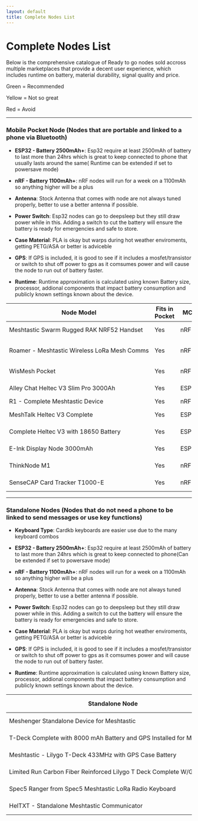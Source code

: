```yaml
---
layout: default
title: Complete Nodes List
---
```


# Complete Nodes List

Below is the comprehensive catalogue of Ready to go nodes sold accross multiple marketplaces that provide a decent user experience, which includes runtime on battery, material durability, signal quality and price.

Green = Recommended

Yellow = Not so great

Red = Avoid

<hr>

### Mobile Pocket Node (Nodes that are portable and linked to a phone via Bluetooth)

- **ESP32 - Battery 2500mAh+**:	Esp32 require at least 2500mAh of battery to last more than 24hrs which is great to keep connected to phone that usually lasts around the same( Runtime can be extended if set to powersave mode)

- **nRF - Battery 1100mAh+**:	nRF nodes will run for a week on a 1100mAh so anything higher will be a plus

- **Antenna**:	Stock Antenna that comes with node are not always tuned properly, better to use a better antenna if possible.

- **Power Switch**:	Esp32 nodes can go to deepsleep but they still draw power while in this. Adding a switch to cut the battery will ensure the battery is ready for emergencies and safe to store.

- **Case Material**: PLA is okay but warps during hot weather enviroments, getting PETG/ASA or better is adviceble

- **GPS**:	If GPS is included, it is good to see if it includes a mosfet/transistor or switch to shut off power to gps as it comsumes power and will cause the node to run out of battery faster.

- **Runtime**: Runtime approximation is calculated using known Battery size, processor, addional components that impact battery consumption and publicly known settings known about the device.

<table>
  <thead>
    <tr>
      <th style="white-space: nowrap;">Node Model</th>
      <th>Fits in Pocket</th>
      <th>MCU</th>
      <th>Display</th>
      <th>Battery</th>
      <th>Antenna</th>
      <th>Case Material</th>
      <th>Power Switch</th>
      <th>GPS</th>
      <th>Sensors</th>
      <th>Buzzer</th>
      <th>Canned Module</th>
      <th>Weatherproof</th>
      <th>Approximate Runtime</th>
      <th>Price</th>
      <th>Link</th>
    </tr>
  </thead>
  <tbody>
    <tr>
      <td style="white-space: nowrap;">Meshtastic Swarm Rugged RAK NRF52 Handset</td>
      <td>Yes</td><!--Fits in Pocket-->
      <td>nRF</td><!--MCU--> 
      <td>None</td><!--Display--> 
      <td style="background-color: green;">2000mAh</td><!--Battery-->
      <td style="background-color: green;">Gizont</td><!--Antenna-->
      <td style="background-color: green;">Injection Mold</td><!--Case Material-->
      <td style="background-color: green;">Yes</td><!--Power Switch-->
      <td style="background-color: yellow; color: black;">GPS/Low Power</td><!--GPS-->
      <td>None</td><!--GPS-->
      <td>None</td><!--Buzzer-->
      <td>None</td><!--Canned Module-->
      <td style="background-color: green;">Yes</td><!--Weatherproof-->
      <td>64Hrs</td><!--Approximate Runtime-->
      <td>$149.99+</td><!--Price-->
      <td><a href="https://www.etsy.com/listing/1599932153/meshtastic-swarm-rugged-rak-nrf52">Link</a></td><!--Link-->
    </tr>
    <tr>
      <td style="white-space: nowrap;">Roamer - Meshtastic Wireless LoRa Mesh Comms</td>
      <td>Yes</td><!--Fits in Pocket-->
      <td>nRF</td><!--MCU--> 
      <td>OLED 0.96"</td><!--Display--> 
      <td style="background-color: green;">2000mAh</td><!--Battery-->
      <td style="background-color: green;">2.5 dBi</td><!--Antenna-->
      <td style="background-color: green;">Nylon (3201PA-F)</td><!--Case Material-->
      <td>None</td><!--Power Switch-->
      <td style="background-color: yellow; color: black;">GPS/Low Power</td><!--GPS-->
      <td>None</td><!--Sensors-->
      <td style="background-color: green;">Yes</td><!--Buzzer-->
      <td style="background-color: green;">Rotary Encoder</td><!--Canned Module-->
      <td style="background-color: green;">Yes</td><!--Weatherproof-->
      <td>170Hrs</td><!--Approximate Runtime-->
      <td>$129.00</td><!--Price-->
      <td><a href="https://www.tindie.com/products/embeddedarts/roamer-meshtastic-wireless-lora-mesh-comms/">Link</a></td><!--Link-->
    </tr>
    <tr>
      <td style="white-space: nowrap;">WisMesh Pocket</td>
      <td>Yes</td><!--Fits in Pocket-->
      <td>nRF</td><!--MCU-->
      <td>OLED 0.96"</td><!--Display--> 
      <td style="background-color: green;">3200 mAh</td><!--Battery-->
      <td style="background-color: yellow; color: black;">Stock</td><!--Antenna-->
      <td style="background-color: green; color: black;">ASA</td><!--Case Material-->
      <td style="background-color: green;">Yes</td><!--Power Switch-->
      <td style="background-color: yellow; color: black;">GPS/Low Power</td><!--GPS-->
      <td>None</td><!--Sensors-->
      <td>None</td><!--Buzzer-->
      <td>None</td><!--Canned Module-->
      <td>No</td><!--Weatherproof-->
      <td>96Hrs</td><!--Weatherproof-->
      <td>$89.97</td><!--Price-->
      <td><a href="https://store.rokland.com/products/wismesh-pocket">Link</a></td><!--Link-->
    </tr>
    <tr>
      <td style="white-space: nowrap;">Alley Chat Heltec V3 Slim Pro 3000Ah</td>
      <td>Yes</td><!--Fits in Pocket-->
      <td>ESP32</td><!--MCU-->
      <td>OLED 0.96"</td><!--Display--> 
      <td style="background-color: green;">3000mAh</td><!--Case Material-->
      <td style="background-color: green;">Gizont</td><!--Case Material-->
      <td style="background-color: yellow; color: black;">PLA+</td><!--Case Material-->
      <td style="background-color: yellow; color: black;">None</td><!--Power Switch-->
      <td>None</td><!--GPS-->
      <td>None</td><!--Sensors-->
      <td>None</td><!--Buzzer-->
      <td>None</td><!--Canned Module-->
      <td>No</td><!--Weatherproof-->
      <td>30Hrs</td><!--Approximate Runtime-->
      <td>$79.99</td><!--Price-->
      <td><a href="https://www.etsy.com/listing/1733573998/heltec-v3-complete-running-meshtastic">Link</a></td><!--Link-->
    </tr>
    <tr>
      <td style="white-space: nowrap;">R1 - Complete Meshtastic Device</td>
      <td>Yes</td><!--Fits in Pocket-->
      <td>nRF</td><!--MCU-->
      <td>None</td><!--Display--> 
      <td style="background-color: green;">1800mAh</td><!--Battery-->
      <td style="background-color: yellow; color: black;">Stock</td><!--Antenna-->
      <td style="background-color: yellow; color: black;">PLA CF</td><!--Case Material-->
      <td>None</td><!--Power Switch-->
      <td>None</td><!--GPS-->
      <td>None</td><!--Sensors-->
      <td>None</td><!--Buzzer-->
      <td>None</td><!--Canned Module-->
      <td>No</td><!--Weatherproof-->
      <td>300Hrs</td><!--Approximate Runtime-->
      <td>$79.00</td><!--Approximate Runtime-->
      <td><a href="https://www.etsy.com/listing/1801743857/r1-complete-meshtastic-device-powered-by">Link</a></td><!--Link-->
    </tr>
    <tr>
      <td style="white-space: nowrap;">MeshTalk Heltec V3 Complete</td>
      <td>Yes</td><!--Fits in Pocket-->
      <td>ESP32</td><!--MCU-->
      <td>OLED 0.96"</td><!--Display--> 
      <td style="background-color: green;">3000mAh</td><!--Battery-->
      <td style="background-color: green;">5dBi</td><!--Antenna-->
      <td style="background-color: green;">PETG</td><!--Case Material-->
      <td style="background-color: yellow; color: black;">None</td><!--Power Switch-->
      <td>None</td><!--GPS-->
      <td>None</td><!--Sensors-->
      <td>None</td><!--Buzzer-->
      <td>None</td><!--Canned Module-->
      <td>No</td><!--Weatherproof-->
      <td>30Hrs</td><!--Approximate Runtime-->
      <td>$77.39</td><!--Approximate Runtime-->
      <td><a href="https://www.etsy.com/listing/1756582234/meshtalk-heltec-v3-complete-device">Link</a></td><!--Link-->
    </tr>    
    <tr>
      <td style="white-space: nowrap;">Complete Heltec V3 with 18650 Battery</td>
      <td>Yes</td><!--Fits in Pocket-->
      <td>ESP32</td><!--MCU-->
      <td>OLED 0.96"</td><!--Display--> 
      <td style="background-color: green;">3000mAh</td><!--Battery-->
      <td style="background-color: green;">Gizont</td><!--Antenna-->
      <td style="background-color: green;">PETG</td><!--Case Material-->
      <td style="background-color: yellow; color: black;">None</td><!--Power Switch-->
      <td>None</td><!--GPS-->
      <td>None</td><!--Sensors-->
      <td>None</td><!--Buzzer-->
      <td>None</td><!--Canned Module-->
      <td>No</td><!--Weatherproof-->
      <td>30Hrs</td><!--Approximate Runtime-->
      <td>$60.00</td><!--Price-->
      <td><a href="https://www.etsy.com/listing/1726331968/complete-heltec-v3-device-running">Link</a></td><!--Link-->
    </tr>
    <tr>
      <td style="white-space: nowrap;">E-Ink Display Node 3000mAh</td>
      <td>Yes</td><!--Fits in Pocket-->
      <td>ESP32</td><!--MCU-->
      <td>E-Ink 2.13"</td><!--Display--> 
      <td style="background-color: green;">3000mAh</td><!--Battery-->
      <td style="background-color: yellow; color: black;">Stock</td><!--Antenna-->
      <td style="background-color: yellow; color: black;">PLA+</td><!--Case Material-->
      <td style="background-color: yellow; color: black;">None</td><!--Power Switch-->
      <td>None</td><!--GPS-->
      <td>None</td><!--Sensors-->
      <td>None</td><!--Buzzer-->
      <td>None</td><!--Canned Module-->
      <td>No</td><!--Weatherproof-->
      <td>95Hrs</td><!--Approximate Runtime-->
      <td>$57.00</td><!--Price-->
      <td><a href="https://www.etsy.com/your/shops/me/listing-editor/edit/1902659615">Link</a></td><!--Link-->
    </tr>
    <tr>
      <td style="white-space: nowrap;">ThinkNode M1</td>
      <td>Yes</td><!--Fits in Pocket-->
      <td>nRF</td><!--MCU-->
      <td>E-Ink 1.54"</td><!--Display--> 
      <td style="background-color: yellow; color: black;">1500mAh</td><!--Battery-->
      <td style="background-color: yellow; color: black;">Stock</td><!--Antenna-->
      <td style="background-color: green;">Injection Mold</td><!--Case Material-->
      <td>None</td><!--Power Switch-->
      <td style="background-color: green; color: black;">GPS/Switch</td><!--GPS-->
      <td>None</td><!--Sensors-->
      <td style="background-color: green;">Yes</td><!--Buzzer-->
      <td style="background-color: green;">Yes</td><!--Canned Module-->
      <td>No</td><!--Weatherproof-->
      <td>48Hrs+</td><!--Approximate Runtime-->
      <td>$40.00</td><!--Price-->
      <td><a href="https://www.elecrow.com/thinknode-m1-meshtastic-lora-signal-transceiver-powered-by-nrf52840-with-154-screen-support-gps.html">Link</a></td><!--Link-->
    </tr>
    <tr>
      <td style="white-space: nowrap;">SenseCAP Card Tracker T1000-E</td>
      <td>Yes</td><!--Fits in Pocket-->
      <td>nRF</td><!--MCU-->
      <td>None</td><!--Display--> 
      <td style="background-color: yellow; color: black;">700mAh</td><!--Battery-->
      <td style="background-color: yellow; color: black;">Stock</td><!--Antenna-->
      <td style="background-color: green;">Injection Mold</td><!--Case Material-->
      <td>None</td><!--Power Switch-->
      <td style="background-color: yellow; color: black;">GPS/Low Power</td><!--GPS-->
      <td style="background-color: green;">Temperature</td><!--Sensors-->
      <td style="background-color: green;">Yes</td><!--Buzzer-->
      <td>None</td><!--Canned Module-->
      <td style="background-color: green;">Yes</td><!--Weatherproof-->
      <td>48Hrs</td><!--Approximate Runtime-->
      <td>$39.90</td><!--Price-->
      <td><a href="https://www.seeedstudio.com/SenseCAP-Card-Tracker-T1000-E-for-Meshtastic-p-5913.html">Link</a></td><!--Link-->
    </tr>
  </tbody>
</table>

<hr>

### Standalone Nodes (Nodes that do not need a phone to be linked to send messages or use key functions)

- **Keyboard Type**:	Cardkb keyboards are easier use due to the many keyboard combos													

- **ESP32 - Battery 2500mAh+**:	Esp32 require at least 2500mAh of battery to last more than 24hrs which is great to keep connected to phone(Can be extended if set to powersave mode)											
- **nRF - Battery 1100mAh+**:	nRF nodes will run for a week on a 1100mAh so anything higher will be a plus													

- **Antenna**:	Stock Antenna that comes with node are not always tuned properly, better to use a better antenna if possible.													

- **Power Switch**: Esp32 nodes can go to deepsleep but they still draw power while in this. Adding a switch to cut the battery will ensure the battery is ready for emergencies and safe to store.													

- **Case Material**:	PLA is okay but warps during hot weather enviroments, getting PETG/ASA or better is adviceble													

- **GPS**:	If GPS is included, it is good to see if it includes a mosfet/transistor or switch to shut off power to gps as it comsumes power and will cause the node to run out of battery faster.					

- **Runtime**: Runtime approximation is calculated using known Battery size, processor, addional components that impact battery consumption and publicly known settings known about the device.

<table>
  <thead>
    <tr>
      <th style="white-space: nowrap;">Standalone Node</th>
      <th>Keyboard Handheld</th>
      <th>MCU</th>
      <th>Battery</th>
      <th>Antenna</th>
      <th>Case Material</th>
      <th>Power Switch</th>
      <th>GPS</th>
      <th>Sensor</th>
      <th>Buzzer</th>
      <th>Approximate Runtime</th>
      <th>Price</th>
      <th>Link</th>
    </tr>
  </thead>
  <tbody>
    <tr>
      <td style="white-space: nowrap;">Meshenger Standalone Device for Meshtastic</td>
      <td style="background-color: green;">Cardkb</td>
      <td>nRF</td>
      <td style="background-color: green;">4000mAh</td>
      <td style="background-color: green;">Gizont</td>
      <td style="background-color: green;">ASA</td>
      <td style="background-color: green;">Yes</td>
      <td style="background-color: yellow; color: black;">GPS/Low Power</td><!--GPS-->
      <td>None</td>
      <td style="background-color: green;">Yes</td>
      <td>312 Hrs</td>
      <td>$250.00</td>
      <td><a href="https://www.etsy.com/listing/1390142667/meshenger-standalone-device-for">Link</a></td>
    </tr>
    <tr>
      <td style="white-space: nowrap;">T-Deck Complete with 8000 mAh Battery and GPS Installed for Meshtastic</td>
      <td style="background-color: yellow; color: black;">Blackberry</td>
      <td>ESP32</td>
      <td style="background-color: green;">8000mAh</td>
      <td style="background-color: yellow; color: black;">Stock</td>
      <td style="background-color: yellow; color: black;">PLA</td>
      <td style="background-color: green;">Yes</td>
      <td style="background-color: green;">GPS/with Switch</td>
      <td>None</td>
      <td style="background-color: green;">Yes</td>
      <td>76Hrs</td>
      <td>$205.00</td>
      <td><a href="https://www.etsy.com/listing/1740148840/t-deck-complete-with-8000-mah-battery">Link</a></td>
    </tr>
    <tr>
      <td style="white-space: nowrap;">Meshtastic - Lilygo T-Deck 433MHz with GPS Case Battery</td>
      <td style="background-color: yellow; color: black;">Blackberry</td>
      <td>ESP32</td>
      <td style="background-color: green;">6000mAh</td>
      <td style="background-color: green;">3dBi</td>
      <td style="background-color: yellow; color: black;">PLA+</td>
      <td style="background-color: green;">Yes</td>
      <td>GPS/No switch</td>
      <td>None</td>
      <td style="background-color: green;">Yes</td>
      <td>14Hrs</td>
      <td>$216.82</td>
      <td><a href="https://www.etsy.com/listing/1768715019/meshtastic-lilygo-t-deck-with-gps-case">Link</a></td>
    </tr>
    <tr>
      <td style="white-space: nowrap;">Limited Run Carbon Fiber Reinforced Lilygo T Deck Complete W/GPS</td>
      <td style="background-color: yellow; color: black;">Blackberry</td>
      <td>ESP32</td>
      <td style="background-color: green;">8000mAh</td>
      <td style="background-color: green;">3dBi</td>
      <td style="background-color: green;">PETG</td>
      <td style="background-color: green;">Yes</td>
      <td style="background-color: red; color: white;">GPS/No switch</td><!--GPS-->
      <td>None</td>
      <td style="background-color: green;">Yes</td>
      <td>19Hrs</td>
      <td>$185.40</td>
      <td><a href="https://www.etsy.com/listing/1801509135/limited-run-carbon-fiber-rienforced">Link</a></td>
    </tr>
    <tr>
      <td style="white-space: nowrap;">Spec5 Ranger from Spec5 Meshtastic LoRa Radio Keyboard</td>
      <td style="background-color: yellow; color: black;">Blackberry</td>
      <td>ESP32</td>
      <td style="background-color: green;">3300mAh</td>
      <td>Unknown</td>
      <td style="background-color: green;">PETG</td>
      <td style="background-color: green;">Yes</td>
      <td style="background-color: red; color: white;">GPS/No switch</td><!--GPS-->
      <td>None</td>
      <td style="background-color: green;">Yes</td>
      <td>8Hrs</td>
      <td>$179.99</td>
      <td><a href="https://www.etsy.com/listing/1727452694/spec5-ranger-from-spec5-meshtastic-lora">Link</a></td>
    </tr>
    <tr>
      <td style="white-space: nowrap;">HelTXT - Standalone Meshtastic Communicator</td>
      <td style="background-color: green;">Cardkb</td>
      <td>ESP32</td>
      <td style="background-color: green;">4000mAh</td>
      <td style="background-color: yellow; color: black;">Stock</td>
      <td style="background-color: yellow; color: black;">PLA+</td>
      <td style="background-color: green;">Yes</td>
      <td style="background-color: green;">GPS/with mosfet</td>
      <td style="background-color: green;">BME680</td>
      <td style="background-color: green;">Yes</td>
      <td>146Hrs</td>
      <td>$85.00</td>
      <td><a href="https://harukitoreda.etsy.com/listing/1729282449/heltxt-standalone-running-meshtastic">Link</a></td>
    </tr>
  </tbody>
</table>
